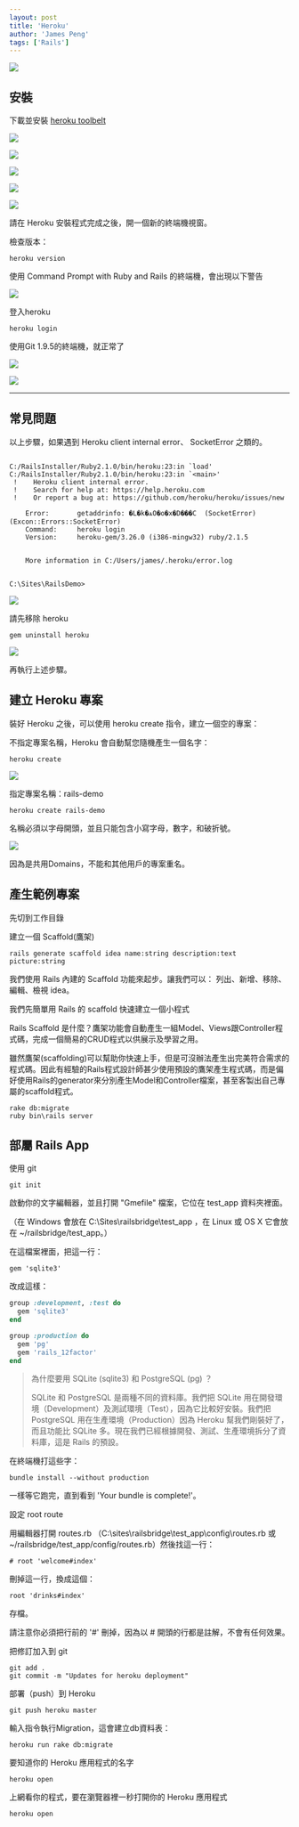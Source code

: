 ```yaml
---
layout: post
title: 'Heroku'
author: 'James Peng'
tags: ['Rails']
---
```


![](..\images\2015-02-12-heroku\agk9HPn.png)

## 安裝 ##

下載並安裝 [heroku toolbelt](https://toolbelt.heroku.com/)

![](..\images\2015-02-12-heroku\xCjEXtw.png)

![](..\images\2015-02-12-heroku\Ifk0fmP.png)

![](..\images\2015-02-12-heroku\LtcwIrk.png)

![](..\images\2015-02-12-heroku\2XgvdUO.png)

![](..\images\2015-02-12-heroku\q29cfSb.png)

請在 Heroku 安裝程式完成之後，開一個新的終端機視窗。

檢查版本：

~~~text
heroku version
~~~

使用 Command Prompt with Ruby and Rails 的終端機，會出現以下警告

![](..\images\2015-02-12-heroku\iJOF3De.png)




登入heroku

~~~text
heroku login
~~~

使用Git 1.9.5的終端機，就正常了

![](..\images\2015-02-12-heroku\9ZmvIIs.png)

![](..\images\2015-02-12-heroku\8sE8xPp.png)



----------
## 常見問題 ##

以上步驟，如果遇到 Heroku client internal error、 SocketError 之類的。

~~~text

C:/RailsInstaller/Ruby2.1.0/bin/heroku:23:in `load'
C:/RailsInstaller/Ruby2.1.0/bin/heroku:23:in `<main>'
 !    Heroku client internal error.
 !    Search for help at: https://help.heroku.com
 !    Or report a bug at: https://github.com/heroku/heroku/issues/new

    Error:       getaddrinfo: �L�k�ѧO�o�x�D���C  (SocketError) (Excon::Errors::SocketError)
    Command:     heroku login
    Version:     heroku-gem/3.26.0 (i386-mingw32) ruby/2.1.5


    More information in C:/Users/james/.heroku/error.log


C:\Sites\RailsDemo>

~~~

![](..\images\2015-02-12-heroku\25iSAhL.png)

請先移除 heroku

~~~text
gem uninstall heroku
~~~

![](..\images\2015-02-12-heroku\2tWB7RW.png)

再執行上述步驟。




## 建立 Heroku 專案 ##

裝好 Heroku 之後，可以使用 heroku create 指令，建立一個空的專案：

不指定專案名稱，Heroku 會自動幫您隨機產生一個名字：

~~~text
heroku create
~~~

![](..\images\2015-02-12-heroku\UwCG0q6.png)


指定專案名稱：rails-demo

~~~text
heroku create rails-demo
~~~

名稱必須以字母開頭，並且只能包含小寫字母，數字，和破折號。

![](..\images\2015-02-12-heroku\Wv7yHqJ.png)

因為是共用Domains，不能和其他用戶的專案重名。


## 產生範例專案 ##

先切到工作目錄

建立一個 Scaffold(鷹架)

~~~text
rails generate scaffold idea name:string description:text picture:string
~~~

我們使用 Rails 內建的 Scaffold 功能來起步。讓我們可以： 列出、新增、移除、編輯、檢視 idea。

我們先簡單用 Rails 的 scaffold 快速建立一個小程式

Rails Scaffold 是什麼？鷹架功能會自動產生一組Model、Views跟Controller程式碼，完成一個簡易的CRUD程式以供展示及學習之用。

雖然鷹架(scaffolding)可以幫助你快速上手，但是可沒辦法產生出完美符合需求的程式碼。因此有經驗的Rails程式設計師甚少使用預設的鷹架產生程式碼，而是偏好使用Rails的generator來分別產生Model和Controller檔案，甚至客製出自己專屬的scaffold程式。

~~~text
rake db:migrate
ruby bin\rails server
~~~



## 部屬 Rails App ##

使用 git

~~~text
git init
~~~


啟動你的文字編輯器，並且打開 "Gmefile" 檔案，它位在 test_app 資料夾裡面。

 （在 Windows 會放在 C:\Sites\railsbridge\test_app ，在 Linux 或 OS X 它會放在 ~/railsbridge/test_app。）

在這檔案裡面，把這一行：

~~~text
gem 'sqlite3'
~~~

改成這樣：

~~~ruby
group :development, :test do
  gem 'sqlite3'
end

group :production do
  gem 'pg'
  gem 'rails_12factor'
end
~~~

> 為什麼要用 SQLite (sqlite3) 和 PostgreSQL (pg) ？
> 
> SQLite 和 PostgreSQL 是兩種不同的資料庫。我們把 SQLite 用在開發環境（Development）及測試環境（Test），因為它比較好安裝。我們把 PostgreSQL 用在生產環境（Production）因為 Heroku 幫我們剛裝好了，而且功能比 SQLite 多。現在我們已經根據開發、測試、生產環境拆分了資料庫，這是 Rails 的預設。


在終端機打這些字：

~~~text
bundle install --without production
~~~

一樣等它跑完，直到看到 'Your bundle is complete!'。


設定 root route


用編輯器打開 routes.rb （C:\sites\railsbridge\test_app\config\routes.rb 或 ~/railsbridge/test_app/config/routes.rb）然後找這一行：

~~~text
# root 'welcome#index'
~~~

刪掉這一行，換成這個：

~~~text
root 'drinks#index'
~~~

存檔。


請注意你必須把行前的 '#' 刪掉，因為以 # 開頭的行都是註解，不會有任何效果。


把修訂加入到 git

~~~text
git add .
git commit -m "Updates for heroku deployment"
~~~

部署（push）到 Heroku

~~~text
git push heroku master
~~~

輸入指令執行Migration，這會建立db資料表：

~~~text
heroku run rake db:migrate
~~~


要知道你的 Heroku 應用程式的名字

~~~text
heroku open
~~~




上網看你的程式，要在瀏覽器裡一秒打開你的 Heroku 應用程式

~~~text
heroku open
~~~
